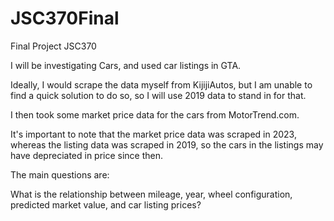 # JSC370Final
Final Project JSC370

I will be investigating Cars, and used car listings in GTA.

Ideally, I would scrape the data myself from KijijiAutos, but I am unable to find a
quick solution to do so, so I will use 2019 data to stand in for that.

I then took some market price data for the cars from MotorTrend.com.

It's important to note that the market price data was scraped in 2023, whereas the listing
data was scraped in 2019, so the cars in the listings may have
depreciated in price since then.

The main questions are:

What is the relationship between mileage, year, wheel configuration, predicted market value, and car listing prices?